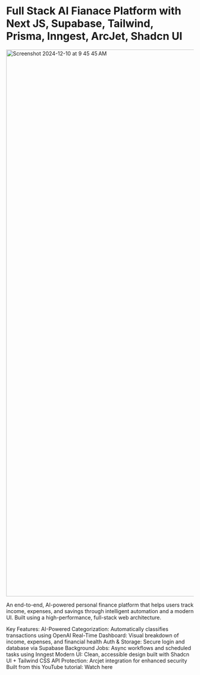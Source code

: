 # Full Stack AI Fianace Platform with Next JS, Supabase, Tailwind, Prisma, Inngest, ArcJet, Shadcn UI
<img width="1470" alt="Screenshot 2024-12-10 at 9 45 45 AM" src="https://github.com/user-attachments/assets/1bc50b85-b421-4122-8ba4-ae68b2b61432">

An end-to-end, AI-powered personal finance platform that helps users track income, expenses, and savings through intelligent automation and a modern UI. Built using a high-performance, full-stack web architecture.

 Key Features:
 AI-Powered Categorization: Automatically classifies transactions using OpenAI
 Real-Time Dashboard: Visual breakdown of income, expenses, and financial health
 Auth & Storage: Secure login and database via Supabase
 Background Jobs: Async workflows and scheduled tasks using Inngest
 Modern UI: Clean, accessible design built with Shadcn UI + Tailwind CSS
 API Protection: Arcjet integration for enhanced security
 Built from this YouTube tutorial: Watch here


